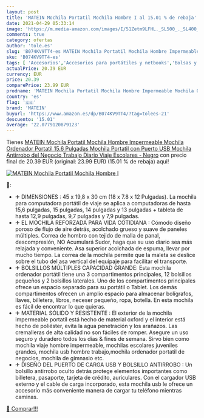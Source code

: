 ```yaml
---
layout: post
title: 'MATEIN Mochila Portatil Mochila Hombre I al 15.01 % de rebaja'
date: 2021-04-29 05:33:14
image: 'https://m.media-amazon.com/images/I/51Zetm9LFHL._SL500_._SL400_.jpg'
comments: true
category: ofertas
author: 'tole.es'
slug: 'B074KV9TT4-es MATEIN Mochila Portatil Mochila Hombre Impermeable Mochila...'
sku: 'B074KV9TT4-es'
tags: [ 'Accesorios','Accesorios para portátiles y netbooks','Bolsas y fundas para portátiles y netbooks','Informática','Mochilas para portátiles y netbooks','matein','mochila', ]
actualPrice: 20.39 EUR
currency: EUR
price: 20.39
comparePrice: 23.99 EUR
prodname: 'MATEIN Mochila Portatil Mochila Hombre Impermeable Mochila Ordenador Portatil 15.6 Pulgadas Mochila Portatil con Puerto USB Mochila Antirrobo del Negocio Trabajo Diario Viaje Escolares - Negro'
country: 'es'
flag: '🇪🇸'
brand: 'MATEIN'
buyurl: 'https://www.amazon.es/dp/B074KV9TT4/?tag=tolees-21'
descuento: '15.01'
average: '22.0779120879123'
---
```


Tienes [MATEIN Mochila Portatil Mochila Hombre Impermeable Mochila Ordenador Portatil 15.6 Pulgadas Mochila Portatil con Puerto USB Mochila Antirrobo del Negocio Trabajo Diario Viaje Escolares - Negro](https://www.amazon.es/dp/B074KV9TT4/?tag=tolees-21) con precio final de  20.39 EUR (original: 23.99 EUR) (15.01 %  de rebaja) aqui!

[![MATEIN Mochila Portatil Mochila Hombre I](https://m.media-amazon.com/images/I/51Zetm9LFHL._SL500_._SL400_.jpg)](https://www.amazon.es/dp/B074KV9TT4/?tag=tolees-21)

🔎:

- ✈ DIMENSIONES : 45 x 19,8 x 30 cm (18 x 7.8 x 12 Pulgadas). La mochila para computadora portátil de viaje se aplica a computadoras de hasta 15,6 pulgadas, 15 pulgadas, 14 pulgadas y 13 pulgadas + tableta de hasta 12,9 pulgadas, 9,7 pulgadas y 7,9 pulgadas.
- ✈ EL MOCHILA REFORZADA PARA VIDA COTIDIANA : Cómodo diseño poroso de flujo de aire detrás, acolchado grueso y suave de paneles múltiples. Correa de hombro con tejido de malla de panal, descompresión, NO Acumulará Sudor, haga que su uso diario sea más relajada y conveniente. Asa superior acolchada de espuma, llevar por mucho tiempo. La correa de la mochila permite que la maleta se deslice sobre el tubo del asa vertical del equipaje para facilitar el transporte.
- ✈ BOLSILLOS MÚLTIPLES CAPACIDAD GRANDE: Esta mochila ordenador portátil tiene una 3 compartimentos principales, 12 bolsillos pequeños y 2 bolsillos laterales. Uno de los compartimentos principales ofrece un espacio separado para su portátil o Tablet. Los demás compartimentos ofrecen un amplio espacio para almacenar bolígrafos, llaves, billetera, libros, neceser pequeño, ropa, botella. En esta mochila es fácil de encontrar lo que quieras.
- ✈ MATERIAL SÓLIDO Y RESISTENTE : El exterior de la mochila impermeable portatil está hecho de material oxford y el interior está hecho de poliéster, evita la agua penetración y los arañazos. Las cremalleras de alta calidad no son fáciles de romper. Asegure un uso seguro y duradero todos los días & fines de semana. Sirvo bien como mochila viaje hombre impermeable, mochilas escolares juveniles grandes, mochila usb hombre trabajo,mochila ordenador portatil de negocios, mochila de gimnasio etc.
- ✈ DISEÑO DEL PUERTO DE CARGA USB Y BOLSILLO ANTIRROBO : Un bolsillo antirrobo oculto detrás protege elementos importantes como billetera, pasaporte, tarjeta de crédito, auriculares. Con el cargador USB externo y el cable de carga incorporado, esta mochila usb le ofrece un accesorio más conveniente manera de cargar tu teléfono mientras caminas.

[🛒 Comprar!!!](https://www.amazon.es/dp/B074KV9TT4/?tag=tolees-21)
